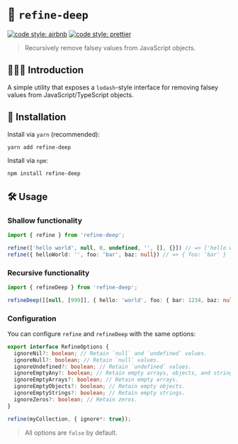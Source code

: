 # 🧼 `refine-deep`

[![code style: airbnb](https://img.shields.io/badge/code%20style-airbnb-blue.svg?style=flat)](https://github.com/airbnb/javascript)
[![code style: prettier](https://img.shields.io/badge/code_style-prettier-ff69b4.svg?style=flat)](https://github.com/prettier/prettier)

> Recursively remove falsey values from JavaScript objects.

## 💁🏼‍♂️ Introduction

A simple utility that exposes a `lodash`-style interface for removing falsey values from JavaScript/TypeScript objects.

## 🔗 Installation

Install via `yarn` (recommended):

```sh
yarn add refine-deep
```

Install via `npm`:

```sh
npm install refine-deep
```

## 🛠️ Usage

### Shallow functionality

```ts
import { refine } from 'refine-deep';

refine(['hello world', null, 0, undefined, '', [], {}]) // => ['hello world']
refine({ helloWorld: '', foo: 'bar', baz: null}) // => { foo: 'bar' }
```

### Recursive functionality

```ts
import { refineDeep } from 'refine-deep';

refineDeep([[null, [999]], { hello: 'world', foo: { bar: 1234, baz: null } }]) // => [[[999]], { hello: 'world', foo: { bar: 1234 } }]
```

### Configuration

You can configure `refine` and `refineDeep` with the same options:

```ts
export interface RefineOptions {
  ignoreNil?: boolean; // Retain `null` and `undefined` values.
  ignoreNull?: boolean; // Retain `null` values.
  ignoreUndefined?: boolean; // Retain `undefined` values.
  ignoreEmptyAny?: boolean; // Retain empty arrays, objects, and strings.
  ignoreEmptyArrays?: boolean; // Retain empty arrays.
  ignoreEmptyObjects?: boolean; // Retain empty objects.
  ignoreEmptyStrings?: boolean; // Retain empty strings.
  ignoreZeros?: boolean; // Retain zeros.
}

refine(myCollection, { ignore*: true});
```

> All options are `false` by default.
